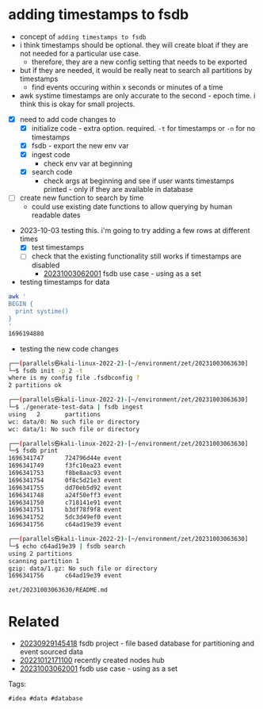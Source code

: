 # adding timestamps to fsdb

- concept of `adding timestamps to fsdb`
- i think timestamps should be optional. they will create bloat if they are not needed for a particular use case.
  - therefore, they are a new config setting that needs to be exported
- but if they are needed, it would be really neat to search all partitions by timestamps
  - find events occuring within x seconds or minutes of a time
- awk systime timestamps are only accurate to the second - epoch time. i think this is okay for small projects.
- [x] need to add code changes to
  - [x] initialize code - extra option. required. `-t` for timestamps or `-n` for no timestamps
  - [x] fsdb - export the new env var
  - [x] ingest code
    - check env var at beginning
  - [x] search code
    - check args at beginning and see if user wants timestamps printed - only if they are available in database
- [ ] create new function to search by time
  - could use existing date functions to allow querying by human readable dates
- 2023-10-03 testing this. i'm going to try adding a few rows at different times
  - [x] test timestamps
  - [ ] check that the existing functionality still works if timestamps are disabled
    - [20231003062001](/zet/20231003062001/README.md) fsdb use case - using as a set

- testing timestamps for data
```bash
awk '
BEGIN {
  print systime()
}
'
1696194880
```

- testing the new code changes
```bash
┌──(parallels㉿kali-linux-2022-2)-[~/environment/zet/20231003063630]
└─$ fsdb init -p 2 -t
where is my config file .fsdbconfig ?
2 partitions ok

┌──(parallels㉿kali-linux-2022-2)-[~/environment/zet/20231003063630]
└─$ ./generate-test-data | fsdb ingest
using   2       partitions
wc: data/0: No such file or directory
wc: data/1: No such file or directory

┌──(parallels㉿kali-linux-2022-2)-[~/environment/zet/20231003063630]
└─$ fsdb print
1696341747      724796d44e event
1696341749      f3fc10ea23 event
1696341753      f8be8aac93 event
1696341754      0f8c5d21e3 event
1696341755      dd70eb5d92 event
1696341748      a24f50eff3 event
1696341750      c718141e91 event
1696341751      b3df78f9f8 event
1696341752      5dc3d49ef0 event
1696341756      c64ad19e39 event

┌──(parallels㉿kali-linux-2022-2)-[~/environment/zet/20231003063630]
└─$ echo c64ad19e39 | fsdb search
using 2 partitions
scanning partition 1
gzip: data/1.gz: No such file or directory
1696341756      c64ad19e39 event
```

` zet/20231003063630/README.md `

# Related

- [20230929145418](/zet/20230929145418/README.md) fsdb project - file based database for partitioning and event sourced data
- [20221012171100](/zet/20221012171100/README.md) recently created nodes hub
- [20231003062001](/zet/20231003062001/README.md) fsdb use case - using as a set

Tags:

    #idea #data #database
